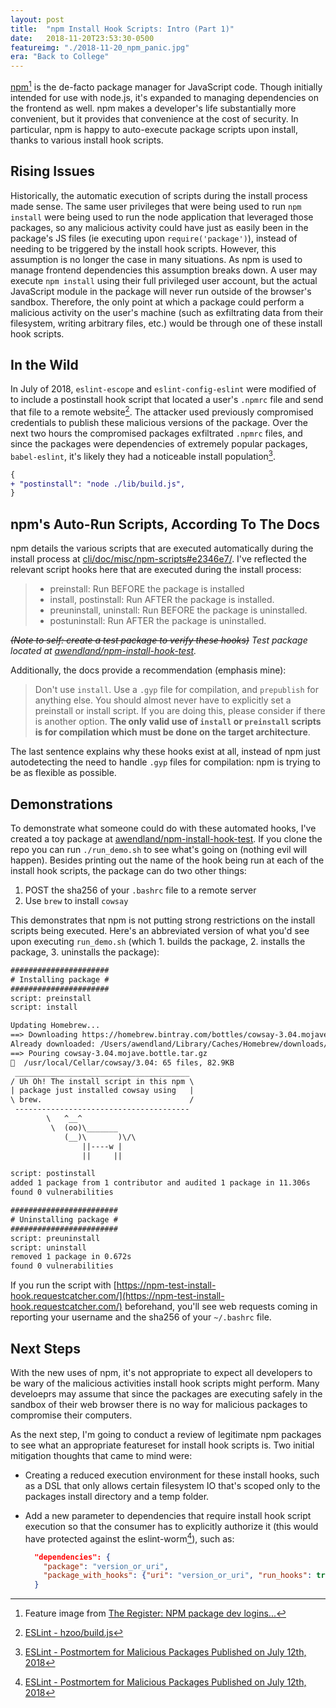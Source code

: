 ```yaml
---
layout: post
title:  "npm Install Hook Scripts: Intro (Part 1)"
date:   2018-11-20T23:53:30-0500
featureimg: "./2018-11-20_npm_panic.jpg"
era: "Back to College"
---
```


[npm](https://docs.npmjs.com/about-npm/index.html)[^1] is the de-facto package manager for JavaScript code. Though initially intended for use with node.js, it's expanded to managing dependencies on the frontend as well. npm makes a developer's life substantially more convenient, but it provides that convenience at the cost of security. In particular, npm is happy to auto-execute package scripts upon install, thanks to various install hook scripts.<!--break-->

## Rising Issues

Historically, the automatic execution of scripts during the install process made sense. The same user privileges that were being used to run `npm install` were being used to run the node application that leveraged those packages, so any malicious activity could have just as easily been in the package's JS files (ie executing upon `require('package')`), instead of needing to be triggered by the install hook scripts. However, this assumption is no longer the case in many situations. As npm is used to manage frontend dependencies this assumption breaks down. A user may execute `npm install` using their full privileged user account, but the actual JavaScript module in the package will never run outside of the browser's sandbox. Therefore, the only point at which a package could perform a malicious activity on the user's machine (such as exfiltrating data from their filesystem, writing arbitrary files, etc.) would be through one of these install hook scripts.

## In the Wild

In July of 2018, `eslint-escope` and `eslint-config-eslint` were modified of to include a postinstall hook script that located a user's `.npmrc` file and send that file to a remote website[^2]. The attacker used previously compromised credentials to publish these malicious versions of the package. Over the next two hours the compromised packages exfiltrated `.npmrc` files, and since the packages were dependencies of extremely popular packages, `babel-eslint`, it's likely they had a noticeable install population[^3].

```diff
{
+ "postinstall": "node ./lib/build.js",
}
```

## npm's Auto-Run Scripts, According To The Docs

npm details the various scripts that are executed automatically during the install process at [cli/doc/misc/npm-scripts#e2346e7/](https://github.com/npm/cli/blob/e2346e7702acccefe6d711168c2b0e0e272e194a/doc/misc/npm-scripts.md). I've reflected the relevant script hooks here that are executed during the install process:

> * preinstall:
>   Run BEFORE the package is installed
> * install, postinstall:
>   Run AFTER the package is installed.
> * preuninstall, uninstall:
>   Run BEFORE the package is uninstalled.
> * postuninstall:
>   Run AFTER the package is uninstalled.

_~~(Note to self: create a test package to verify these hooks)~~ Test package located at [awendland/npm-install-hook-test](https://github.com/awendland/npm-install-hook-test)._

Additionally, the docs provide a recommendation (emphasis mine):

> Don't use `install`. Use a `.gyp` file for compilation, and `prepublish` for anything else. You should almost never have to explicitly set a preinstall or install script. If you are doing this, please consider if there is another option. **The only valid use of `install` or `preinstall` scripts is for compilation which must be done on the target architecture**.

The last sentence explains why these hooks exist at all, instead of npm just autodetecting the need to handle `.gyp` files for compilation: npm is trying to be as flexible as possible.

## Demonstrations

To demonstrate what someone could do with these automated hooks, I've created a toy package at [awendland/npm-install-hook-test](https://github.com/awendland/npm-install-hook-test). If you clone the repo you can run `./run_demo.sh` to see what's going on (nothing evil will happen). Besides printing out the name of the hook being run at each of the install hook scripts, the package can do two other things:

1. POST the sha256 of your `.bashrc` file to a remote server
2. Use `brew` to install `cowsay`

This demonstrates that npm is not putting strong restrictions on the install scripts being executed. Here's an abbreviated version of what you'd see upon executing `run_demo.sh` (which 1. builds the package, 2. installs the package, 3. uninstalls the package):

```txt
######################
# Installing package #
######################
script: preinstall
script: install

Updating Homebrew...
==> Downloading https://homebrew.bintray.com/bottles/cowsay-3.04.mojave.bottle.tar.gz
Already downloaded: /Users/awendland/Library/Caches/Homebrew/downloads/38854ad3bfa8be16c69e8b9813aebb2526a32b23a8ab3e7c1b33c24164e891c0--cowsay-3.04.mojave.bottle.tar.gz
==> Pouring cowsay-3.04.mojave.bottle.tar.gz
🍺  /usr/local/Cellar/cowsay/3.04: 65 files, 82.9KB
 _______________________________________
/ Uh Oh! The install script in this npm \
| package just installed cowsay using   |
\ brew.                                 /
 ---------------------------------------
        \   ^__^
         \  (oo)\_______
            (__)\       )\/\
                ||----w |
                ||     ||

script: postinstall
added 1 package from 1 contributor and audited 1 package in 11.306s
found 0 vulnerabilities

########################
# Uninstalling package #
########################
script: preuninstall
script: uninstall
removed 1 package in 0.672s
found 0 vulnerabilities
```

If you run the script with [https://npm-test-install-hook.requestcatcher.com/](https://npm-test-install-hook.requestcatcher.com/) beforehand, you'll see web requests coming in reporting your username and the sha256 of your `~/.bashrc` file.

## Next Steps

With the new uses of npm, it's not appropriate to expect all developers to be wary of the malicious activities install hook scripts might perform. Many develoeprs may assume that since the packages are executing safely in the sandbox of their web browser there is no way for malicious packages to compromise their computers.

As the next step, I'm going to conduct a review of legitimate npm packages to see what an appropriate featureset for install hook scripts is. Two initial mitigation thoughts that came to mind were:

* Creating a reduced execution environment for these install hooks, such as a DSL that only allows certain filesystem IO that's scoped only to the packages install directory and a temp folder.
* Add a new parameter to dependencies that require install hook script execution so that the consumer has to explicitly authorize it (this would have protected against the eslint-worm[^3]), such as:

  ```json
    "dependencies": {
      "package": "version_or_uri",
      "package_with_hooks": {"uri": "version_or_uri", "run_hooks": true}
    }
  ```

[^1]: Feature image from [The Register: NPM package dev logins...](https://www.theregister.co.uk/2018/07/12/npm_eslint/)
[^2]: [ESLint - hzoo/build.js](https://gist.github.com/hzoo/51cb84afdc50b14bffa6c6dc49826b3e)
[^3]: [ESLint - Postmortem for Malicious Packages Published on July 12th, 2018](https://eslint.org/blog/2018/07/postmortem-for-malicious-package-publishes)
